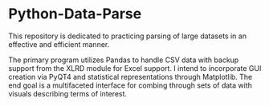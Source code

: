 # Python-Data-Parse

This repository is dedicated to practicing parsing of large datasets in an effective and efficient manner.

The primary program utilizes Pandas to handle CSV data with backup support from the XLRD module for Excel support. I intend to incorporate GUI creation via PyQT4 and statistical representations through Matplotlib. The end goal is a multifaceted interface for combing through sets of data with visuals describing terms of interest.
